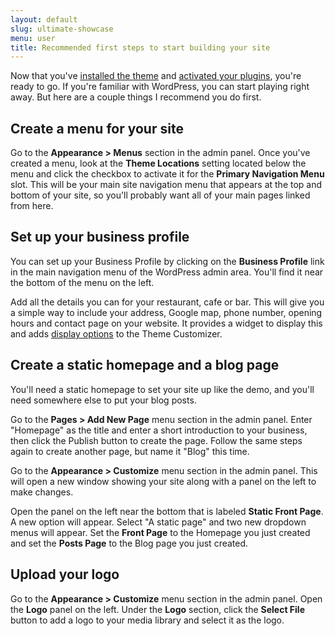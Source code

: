 ```yaml
---
layout: default
slug: ultimate-showcase
menu: user
title: Recommended first steps to start building your site
---
```

Now that you've [installed the theme](install) and [activated your plugins](activate-plugins), you're ready to go. If you're familiar with WordPress, you can start playing right away. But here are a couple things I recommend you do first.

## Create a menu for your site

Go to the **Appearance > Menus** section in the admin panel. Once you've created a menu, look at the **Theme Locations** setting located below the menu and click the checkbox to activate it for the **Primary Navigation Menu** slot. This will be your main site navigation menu that appears at the top and bottom of your site, so you'll probably want all of your main pages linked from here.

## Set up your business profile

You can set up your Business Profile by clicking on the **Business Profile** link in the main navigation menu of the WordPress admin area. You'll find it near the bottom of the menu on the left.

Add all the details you can for your restaurant, cafe or bar. This will give you a simple way to include your address, Google map, phone number, opening hours and contact page on your website. It provides a widget to display this and adds [display options](../faq#homepage) to the Theme Customizer.

## Create a static homepage and a blog page

You'll need a static homepage to set your site up like the demo, and you'll need somewhere else to put your blog posts.

Go to the **Pages > Add New Page** menu section in the admin panel. Enter "Homepage" as the title and enter a short introduction to your business, then click the Publish button to create the page. Follow the same steps again to create another page, but name it "Blog" this time.

Go to the **Appearance > Customize** menu section in the admin panel. This will open a new window showing your site along with a panel on the left to make changes.

Open the panel on the left near the bottom that is labeled **Static Front Page**. A new option will appear. Select "A static page" and two new dropdown menus will appear. Set the **Front Page** to the Homepage you just created and set the **Posts Page** to the Blog page you just created.

## Upload your logo

Go to the **Appearance > Customize** menu section in the admin panel. Open the **Logo** panel on the left. Under the **Logo** section, click the **Select File** button to add a logo to your media library and select it as the logo.
